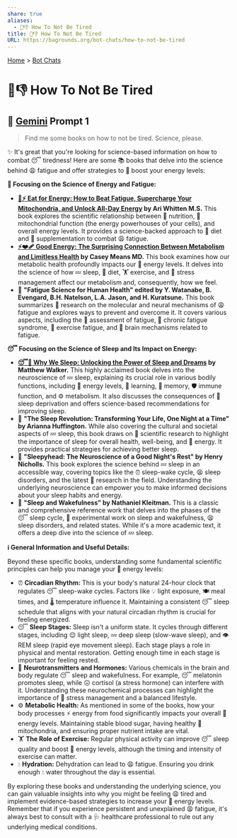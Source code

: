 ```yaml
---
share: true
aliases:
  - 🥱👎 How To Not Be Tired
title: 🥱👎 How To Not Be Tired
URL: https://bagrounds.org/bot-chats/how-to-not-be-tired
---
```

[Home](../index.md) > [Bot Chats](./index.md)  
# 🥱👎 How To Not Be Tired  
## 💬 [Gemini](../software/gemini.md) Prompt 1  
> Find me some books on how to not be tired. Science, please.  
  
✨ It's great that you're looking for science-based information on how to combat 😴 tiredness! Here are some 📚 books that delve into the science behind 😩 fatigue and offer strategies to 💪 boost your energy levels:  
  
**🔬 Focusing on the Science of Energy and Fatigue:**  
  
* **[🍎⚡ Eat for Energy: How to Beat Fatigue, Supercharge Your Mitochondria, and Unlock All-Day Energy](../books/eat-for-energy-how-to-beat-fatigue-supercharge-your-mitochondria-and-unlock-all-day-energy.md) by Ari Whitten M.S.** This book explores the scientific relationship between 🍎 nutrition, 🔋 mitochondrial function (the energy powerhouses of your cells), and overall energy levels. It provides a science-backed approach to 🥗 diet and 💊 supplementation to combat 😩 fatigue.  
* **[⚡❤️‍🩹 Good Energy: The Surprising Connection Between Metabolism and Limitless Health](../books/good-energy-the-surprising-connection-between-metabolism-and-limitless-health.md) by Casey Means MD.** This book examines how our metabolic health profoundly impacts our 💪 energy levels. It delves into the science of how 💤 sleep, 🍎 diet, 🏋️ exercise, and 🧘 stress management affect our metabolism and, consequently, how we feel.  
* 🧠 **"Fatigue Science for Human Health" edited by Y. Watanabe, B. Evengard, B.H. Natelson, L.A. Jason, and H. Kuratsune.** This book summarizes 🔬 research on the molecular and neural mechanisms of 😩 fatigue and explores ways to prevent and overcome it. It covers various aspects, including the 📝 assessment of fatigue, 🤕 chronic fatigue syndrome, 🏃 exercise fatigue, and 🧠 brain mechanisms related to fatigue.  
  
**😴 Focusing on the Science of Sleep and Its Impact on Energy:**  
  
* **[😴💭 Why We Sleep: Unlocking the Power of Sleep and Dreams](../books/why-we-sleep-unlocking-the-power-of-sleep-and-dreams.md) by Matthew Walker.** This highly acclaimed book delves into the neuroscience of 💤 sleep, explaining its crucial role in various bodily functions, including 💪 energy levels, 🧠 learning, 💾 memory, 🛡️ immune function, and ⚙️ metabolism. It also discusses the consequences of 🚫 sleep deprivation and offers science-based recommendations for improving sleep.  
* 🛌 **"The Sleep Revolution: Transforming Your Life, One Night at a Time" by Arianna Huffington.** While also covering the cultural and societal aspects of 💤 sleep, this book draws on 🔬 scientific research to highlight the importance of sleep for overall health, well-being, and 💪 energy. It provides practical strategies for achieving better sleep.  
* 🧠 **"Sleepyhead: The Neuroscience of a Good Night's Rest" by Henry Nicholls.** This book explores the science behind 💤 sleep in an accessible way, covering topics like the ⏰ sleep-wake cycle, 😫 sleep disorders, and the latest 🔬 research in the field. Understanding the underlying neuroscience can empower you to make informed decisions about your sleep habits and energy.  
* 📖 **"Sleep and Wakefulness" by Nathaniel Kleitman.** This is a classic and comprehensive reference work that delves into the phases of the 😴 sleep cycle, 🧪 experimental work on sleep and wakefulness, 😫 sleep disorders, and related states. While it's a more academic text, it offers a deep dive into the science of 💤 sleep.  
  
**ℹ️ General Information and Useful Details:**  
  
Beyond these specific books, understanding some fundamental scientific principles can help you manage your 💪 energy levels:  
  
* ⏰ **Circadian Rhythm:** This is your body's natural 24-hour clock that regulates 😴 sleep-wake cycles. Factors like 💡 light exposure, 🍽️ meal times, and 🌡️ temperature influence it. Maintaining a consistent 😴 sleep schedule that aligns with your natural circadian rhythm is crucial for feeling energized.  
* 😴 **Sleep Stages:** Sleep isn't a uniform state. It cycles through different stages, including 😌 light sleep, 💤 deep sleep (slow-wave sleep), and 👁️ REM sleep (rapid eye movement sleep). Each stage plays a role in physical and mental restoration. Getting enough time in each stage is important for feeling rested.  
* 🧠 **Neurotransmitters and Hormones:** Various chemicals in the brain and body regulate 😴 sleep and wakefulness. For example, 😴 melatonin promotes sleep, while 😖 cortisol (a stress hormone) can interfere with it. Understanding these neurochemical processes can highlight the importance of 🧘 stress management and a balanced lifestyle.  
* ⚙️ **Metabolic Health:** As mentioned in some of the books, how your body processes ⚡ energy from food significantly impacts your overall 💪 energy levels. Maintaining stable blood sugar, having healthy 🔋 mitochondria, and ensuring proper nutrient intake are vital.  
* 🏋️ **The Role of Exercise:** Regular physical activity can improve 😴 sleep quality and boost 💪 energy levels, although the timing and intensity of exercise can matter.  
* 💧 **Hydration:** Dehydration can lead to 😩 fatigue. Ensuring you drink enough 💧 water throughout the day is essential.  
  
By exploring these books and understanding the underlying science, you can gain valuable insights into why you might be feeling 😩 tired and implement evidence-based strategies to increase your 💪 energy levels. Remember that if you experience persistent and unexplained 😩 fatigue, it's always best to consult with a 🩺 healthcare professional to rule out any underlying medical conditions.